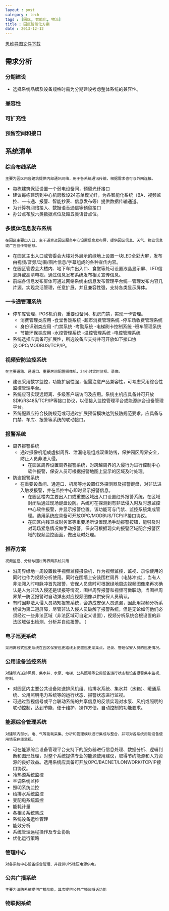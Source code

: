 ```yaml
---
layout : post
category : tech
tags : [园区, 智能化, 物流]
title : 园区智能化方案
date : 2013-12-12
---
```

[思维导图文件下载](https://docs.google.com/file/d/0B1DrsqrLRzeITG03OXphM2R1eXc/edit?usp=sharing)

## 需求分析


### 分期建设

- 选择系统品牌及设备规格时需为分期建设考虑整体系统的兼容性。

### 兼容性


### 可扩充性


### 预留空间和接口


## 系统清单


### 综合布线系统

	主要为园区内各建筑提供内部通讯网络，用于各系统通讯传输，根据需求也可与外网连接。
- 每栋建筑保证设置一个弱电设备间，预留光纤接口
- 建议每栋建筑到中心机房敷设24芯单模光纤，为各智能化系统（BA、视频监控、一卡通、报警、智能抄表、信息发布等）提供数据传输通道。 
- 为计算机网络接入、数据语音通信等预留接口
- 办公点布放六类数据点位及超五类语音点位。

### 多媒体信息发布系统

	在园区主要出入口、主干道旁及园区服务中心设置信息发布屏，提供园区信息、天气、物业信息或广告宣传等信息。 
- 在园区主出入口或管委会大楼对外展示的绿地上设置一块LED全彩大屏，发布由视频/音频/动画/图片信息/字幕组成的各种宣传内容。
- 在园区管委会大楼内、地下车库出入口、食堂等处可设置液晶显示屏、LED信息屏或高清电视，通过信息发布系统发布相关宣传信息。
- 前端各信息发布屏体可通过网络系统由信息发布管理平台统一管理发布内容几片源。实现灵活管理，任意扩展，并且兼容性强，支持各类显示屏体。 

### 一卡通管理系统

- 停车库管理，POS机消费，重要设备间、机房门禁，实现一卡管理。
	- 消费管理类应用
	  -食堂售饭系统
	  -超市消费管理系统
	  -停车场收费管理系统
    - 身份识别类应用
	  -门禁系统
	  -考勤系统
	  -电梯刷卡控制系统
	  -班车管理系统
    - 节能环保类应用
	  -水控管理系统
	  -温控管理系统
	  -电控管理系统
- 系统选择应具备可扩展性，所选设备应支持并可开放如下接口协议:OPC/MODBUS/TCP/IP。

### 视频安防监控系统

	在主要道路、通道口、重要房间配置摄像机，24小时实时监视、录像。 
- 建议采用数字监控，功能扩展性强，但需注意产品兼容性，可考虑采用综合性监控管理平台。 
- 系统应可实现远距离、多级客户端访问及应用。系统主机应具备并可开放SDK/RS485/TCP/IP等接口协议，以便接入监控管理平台或能源综合设备管理平台。 
- 系统配置应符合技防规范或可通过扩展预留模块达到技防规范要求。应具备与门禁、车库、报警等系统的联动接口。 

### 报警系统

- 周界报警系统
    - 通过摄像机组成虚拟周界、泄漏电缆组成双重防线，保护园区周界安全，防止人员非法入侵。
		- 在园区周界设置周界报警系统，对跨越周界的入侵行为进行控制中心软件报警，保安人员可根据报警地图上显示的区域及时处理。 
- 防盗报警系统
    - 在重要设备间、通道口、机房等地设置红外探测器及报警键盘，对非法进入触发报警，并在监控中心即时显示报警信息。 
		- 在园区楼内主要出入口或重要区域出入口设置红外报警系统，在区域封闭后通过现场键盘设防。系统可在探测到有非法侵入时及时想监控中心软件报警，并显示报警位置。该功能可与门禁、监控系统集成管理。选用系统应具备可开放OPC/MODBUS/TCP/IP接口协议。 
		- 在园区内残卫或财务室等重要场所设置现场手动报警按钮，能够及时对现场紧急情况做手动报警，保安可根据现实的报警区域配合报警区域的视频监控画面，做出及时处理。

### 推荐方案

	视频监控、分析与围栏周界两系统共用
- 沿周界绿地一周设置数字视频监控摄像机，作为视频监控，监视、录像使用的同时也作为视频分析使用。同时在围墙上安装围栏周界（电脉冲式），当有人非法闯入时电脉冲首先报警，安保人员些时可根据绿地周边视频图像来再次确认是人为非法入侵还是误报等情况，围栏周界报警和视频可做联动，当围栏周界某一防区报警时自动弹出对应视频图像以供安保人员确认。 
- 有时因非法入侵人员熟知报警系统，会造成安保人员遗漏，因此用视频分析系统做为第二道屏障，尽管非法入侵人员破解了报警系统，但是无论如何他们必须经过一些非法区域（非法区域可自定义设置），视频分析系统会根设置的非法区域做出检测、分析并自动报警。 ）

### 电子巡更系统

	采用离线式巡更系统在园区保安巡更路线上安置巡更采集点，记录、管理保安人员的巡更情况。

### 公用设备监控系统

	对建筑内送排风机、集水井、水泵、电梯、公共照明等公用设备运行状态和设备报警集中监视、控制。
- 对园区内主要公共设备如送排风机组、给排水系统、集水井（水箱）、暖通系统、公用照明电力系统等的运行状态、报警状态进行监视。 
- 可通过监视信号或平台联动系统的共享信息的反馈实现对水泵、风机或照明的联动控制，达到节能、便于维护、操作方便，自动控制的功能要求。

### 能源综合管理系统

	对建筑内部水、电、气等能耗采集、分析和管理模块进行集成与整合，并可对各系统用能设备使用情况在线监视。
- 可在能源综合设备管理平台支持下的服务器进行信息处理、数据分析、逻辑判断和图形处理，对整个系统提供专业的能源使用建议，取得节约能源和人力资源的良好效益。选用系统应具备可开放OPC/BACNET/LONWORK/TCP/IP接口协议。 
- 冷热源系统监控 
- 空调系统监控
- 照明系统监控
-  给排水系统监控 
- 变配电系统监控 
- 能耗计量
- 各相关系统集成
- 系统设备运维管理
- 能效分析
- 系统管理远程操作及专业协助 
- 优化运行策略

### 管理中心

	对各系统中心设备综合管理、并提供UPS稳压电源供电。

### 公共广播系统

	主要为消防系统提供广播功能，其次提供公共广播及喊话功能

### 物联网系统
